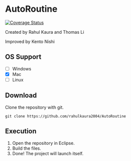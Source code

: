 # AutoRoutine
[![Coverage Status](https://coveralls.io/repos/github/rahulkaura2004/AutoRoutine/badge.svg?branch=master)](https://coveralls.io/github/rahulkaura2004/AutoRoutine?branch=master)

Created by Rahul Kaura and Thomas Li 

Improved by Kento Nishi

## OS Support
- [ ] Windows
- [X] Mac
- [ ] Linux

## Download
Clone the repository with git.
```
git clone https://github.com/rahulkaura2004/AutoRoutine
```

## Execution
1. Open the repository in Eclipse.
2. Build the files.
3. Done! The project will launch itself.
